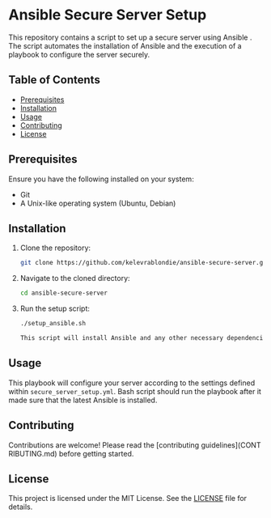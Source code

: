 # Ansible Secure Server Setup
This repository contains a script to set up a secure server using Ansible
. The script automates the installation of Ansible and the execution of a
 playbook to configure the server securely.
## Table of Contents
- [Prerequisites](#prerequisites)
- [Installation](#installation)
- [Usage](#usage)
- [Contributing](#contributing)
- [License](#license)
## Prerequisites
Ensure you have the following installed on your system:
- Git
- A Unix-like operating system (Ubuntu, Debian)
## Installation
1. Clone the repository:
   ```bash
   git clone https://github.com/kelevrablondie/ansible-secure-server.git
   
2. Navigate to the cloned directory:
   ```bash
   cd ansible-secure-server
   
3. Run the setup script:
   ```bash
   ./setup_ansible.sh
   
   This script will install Ansible and any other necessary dependencies.

## Usage
This playbook will configure your server according to the settings
 defined within `secure_server_setup.yml`. Bash script should run the playbook after it made sure that the latest Ansible is installed.
## Contributing
Contributions are welcome! Please read the [contributing guidelines](CONT
RIBUTING.md) before getting started.
## License
This project is licensed under the MIT License. See the [LICENSE](LICENSE
) file for details.
```

